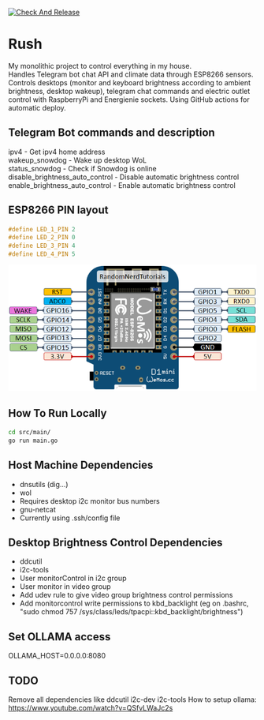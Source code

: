 [![Check And Release](https://github.com/luisrmendes/rush/actions/workflows/checkAndRelease.yml/badge.svg)](https://github.com/luisrmendes/rush/actions/workflows/checkAndRelease.yml)

# Rush

My monolithic project to control everything in my house.  
Handles Telegram bot chat API and climate data through ESP8266 sensors. Controls desktops (monitor and keyboard brightness according to ambient brightness, desktop wakeup), telegram chat commands and electric outlet control with RaspberryPi and Energienie sockets.
Using GitHub actions for automatic deploy.

## Telegram Bot commands and description  

ipv4 - Get ipv4 home address  
wakeup_snowdog - Wake up desktop WoL  
status_snowdog - Check if Snowdog is online    
disable_brightness_auto_control - Disable automatic brightness control  
enable_brightness_auto_control - Enable automatic brightness control  

## ESP8266 PIN layout

```c
#define LED_1_PIN 2
#define LED_2_PIN 0
#define LED_3_PIN 4
#define LED_4_PIN 5
```

![Alt text](image.png)

## How To Run Locally

```sh
cd src/main/  
go run main.go 
```

## Host Machine Dependencies

- dnsutils (dig...)
- wol  
- Requires desktop i2c monitor bus numbers  
- gnu-netcat
- Currently using .ssh/config file

## Desktop Brightness Control Dependencies  

- ddcutil  
- i2c-tools  
- User monitorControl in i2c group  
- User monitor in video group
- Add udev rule to give video group brightness control permissions
- Add monitorcontrol write permissions to kbd_backlight (eg on .bashrc, "sudo chmod 757 /sys/class/leds/tpacpi\:\:kbd_backlight/brightness")

## Set OLLAMA access
OLLAMA_HOST=0.0.0.0:8080

## TODO
Remove all dependencies like ddcutil i2c-dev i2c-tools
How to setup ollama: https://www.youtube.com/watch?v=QSfvLWaJc2s 